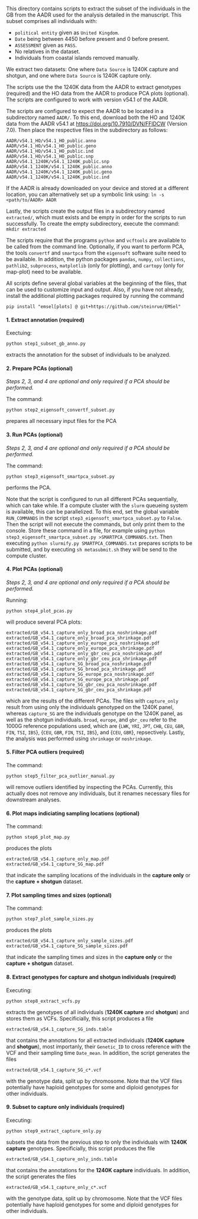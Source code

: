 This directory contains scripts to extract the subset of the individuals in the GB from the AADR used for the analysis detailed in the manuscript. This subset comprises all individuals with:
- `political entity` given as `United Kingdom`.
- `Date` being between 4450 before present and 0 before present.
- `ASSESSMENT` given as `PASS`.
- No relatives in the dataset.
- Individuals from coastal islands removed manually.

We extract two datasets: One where `Data Source` is 1240K capture and shotgun, and one where `Data Source` is 1240K capture only.

The scripts use the the 1240K data from the AADR to extract genotypes (required) and the HO data from the AADR to produce PCA plots (optional). The scripts are configured to work with version v54.1 of the AADR.

The scripts are configured to expect the AADR to be located in a subdirectory named `AADR/`. To this end, download both the HO and 1240K data from the AADR v54.1 at https://doi.org/10.7910/DVN/FFIDCW (Version 7.0). Then place the respective files in the subdirectory as follows:
```
AADR/v54.1_HO/v54.1_HO_public.anno
AADR/v54.1_HO/v54.1_HO_public.geno
AADR/v54.1_HO/v54.1_HO_public.ind
AADR/v54.1_HO/v54.1_HO_public.snp
AADR/v54.1_1240K/v54.1_1240K_public.snp
AADR/v54.1_1240K/v54.1_1240K_public.anno
AADR/v54.1_1240K/v54.1_1240K_public.geno
AADR/v54.1_1240K/v54.1_1240K_public.ind
```
If the AADR is already downloaded on your device and stored at a different location, you can alternatively set up a symbolic link using: `ln -s <path/to/AADR> AADR`

Lastly, the scripts create the output files in a subdirectory named `extracted/`, which must exists and be empty in order for the scripts to run successfully. To create the empty subdirectory, execute the command: `mkdir extracted`

The scripts require that the programs `python` and `vcftools` are available to be called from the command line. Optionally, if you want to perform PCA, the tools `convertf` and `smartpca` from the `eigensoft` software suite need to be available. In addition, the python packages `pandas`, `numpy`, `collections`, `pathlib2`, `subprocess`, `matplotlib` (only for plotting), and `cartopy` (only for map-plot) need to be available.

All scripts define several global variables at the beginning of the files, that can be used to customize input and output. Also, if you have not already, install the additional plotting packages required by running the command
```
pip install "emsel[plots] @ git+https://github.com/steinrue/EMSel"
```

#### 1. Extract annotation (required)

Exectuing:
```
python step1_subset_gb_anno.py
```
extracts the annotation for the subset of individuals to be analyzed.

#### 2. Prepare PCAs (optional)

*Steps 2, 3, and 4 are optional and only required if a PCA should be performed.*

The command:
```
python step2_eigensoft_convertf_subset.py
```
prepares all necessary input files for the PCA

#### 3. Run PCAs (optional)

*Steps 2, 3, and 4 are optional and only required if a PCA should be performed.*

The command:
```
python step3_eigensoft_smartpca_subset.py
```
performs the PCA.

Note that the script is configured to run all different PCAs sequentially, which can take while. If a compute cluster with the `slurm` queueing system is available, this can be parallelized. To this end, set the global variable `RUN_COMMANDS` in the script `step3_eigensoft_smartpca_subset.py` to `False`. Then the script will not execute the commands, but only print them to the console. Store these command in a file, for example using `python step3_eigensoft_smartpca_subset.py >SMARTPCA_COMMANDS.txt`. Then executing `python slurmify.py SMARTPCA_COMMANDS.txt` prepares scripts to be submitted, and by executing `sh metasubmit.sh` they will be send to the compute cluster.

#### 4. Plot PCAs (optional)

*Steps 2, 3, and 4 are optional and only required if a PCA should be performed.*

Running:
```
python step4_plot_pcas.py
```
will produce several PCA plots:
```
extracted/GB_v54.1_capture_only_broad_pca_noshrinkage.pdf
extracted/GB_v54.1_capture_only_broad_pca_shrinkage.pdf
extracted/GB_v54.1_capture_only_europe_pca_noshrinkage.pdf
extracted/GB_v54.1_capture_only_europe_pca_shrinkage.pdf
extracted/GB_v54.1_capture_only_gbr_ceu_pca_noshrinkage.pdf
extracted/GB_v54.1_capture_only_gbr_ceu_pca_shrinkage.pdf
extracted/GB_v54.1_capture_SG_broad_pca_noshrinkage.pdf
extracted/GB_v54.1_capture_SG_broad_pca_shrinkage.pdf
extracted/GB_v54.1_capture_SG_europe_pca_noshrinkage.pdf
extracted/GB_v54.1_capture_SG_europe_pca_shrinkage.pdf
extracted/GB_v54.1_capture_SG_gbr_ceu_pca_noshrinkage.pdf
extracted/GB_v54.1_capture_SG_gbr_ceu_pca_shrinkage.pdf
```
which are the results of the different PCAs. The files with `capture_only` result from using only the individuals genotyped on the 1240K panel, whereas `capture_SG` are the individuals genotype on the 1240K panel, as well as the shotgun individuals. `broad`, `europe`, and `gbr_ceu` refer to the 1000G reference populations used, which are {`LWK`, `YRI`, `JPT`, `CHB`, `CEU`, `GBR`, `FIN`, `TSI`, `IBS`}, {`CEU`, `GBR`, `FIN`, `TSI`, `IBS`}, and {`CEU`, `GBR`}, repsectively. Lastly, the analysis was performed using `shrinkage` or `noshrinkage`.

#### 5. Filter PCA outliers (required)

The command:
```
python step5_filter_pca_outlier_manual.py
```
will remove outliers identified by inspecting the PCAs. Currently, this actually does not remove any individuals, but it renames necessary files for downstream analyses.

#### 6. Plot maps indiciating sampling locations (optional)

The command:
```
python step6_plot_map.py
```
produces the plots
```
extracted/GB_v54.1_capture_only_map.pdf
extracted/GB_v54.1_capture_SG_map.pdf
```
that indicate the sampling locations of the individuals in the **capture only** or the **capture + shotgun** dataset.

#### 7. Plot sampling times and sizes (optional)

The command:
```
python step7_plot_sample_sizes.py
```
produces the plots
```
extracted/GB_v54.1_capture_only_sample_sizes.pdf
extracted/GB_v54.1_capture_SG_sample_sizes.pdf
```
that indicate the sampling times and sizes in the **capture only** or the **capture + shotgun** dataset.

#### 8. Extract genotypes for capture and shotgun individuals (required)

Executing:
```
python step8_extract_vcfs.py
```
extracts the genotypes of all individuals (**1240K capture** and **shotgun**) and stores them as VCFs. Specificially, this script produces a file
```
extracted/GB_v54.1_capture_SG_inds.table
```
that contains the annotations for all extracted individuals (**1240K capture** and **shotgun**), most importanly, their `Genetic_ID` to cross reference with the VCF and their sampling time `Date_mean`. In addition, the script generates the files
```
extracted/GB_v54.1_capture_SG_c*.vcf
```
with the genotype data, split up by chromosome. Note that the VCF files potentially have haploid genotypes for some and diploid genotypes for other individuals.

#### 9. Subset to capture only individuals (required)

Executing:
```
python step9_extract_capture_only.py
```
subsets the data from the previous step to only the individuals with **1240K capture** genotypes. Specificially, this script produces the file
```
extracted/GB_v54.1_capture_only_inds.table
```
that contains the annotations for the **1240K capture** individuals. In addition, the script generates the files
```
extracted/GB_v54.1_capture_only_c*.vcf
```
with the genotype data, split up by chromosome. Note that the VCF files potentially have haploid genotypes for some and diploid genotypes for other individuals.
